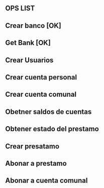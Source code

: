 ## OPS LIST
## Crear banco [OK]
## Get Bank [OK]
## Crear Usuarios
## Crear cuenta personal
## Crear cuenta comunal
## Obetner saldos de cuentas
## Obtener estado del prestamo
## Crear presatamo
## Abonar a prestamo
## Abonar a cuenta comunal
## 
## 